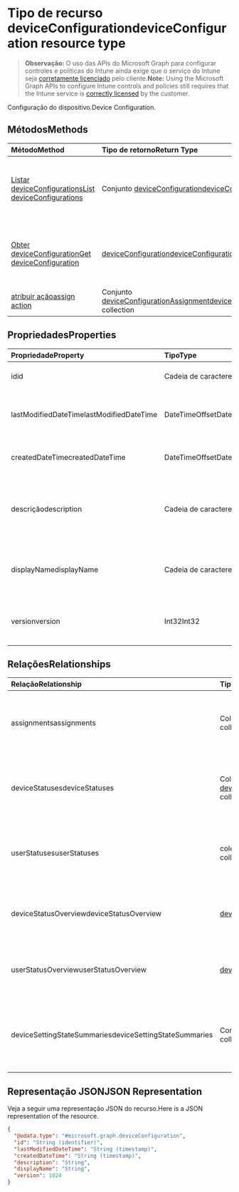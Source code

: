# <a name="deviceconfiguration-resource-type"></a><span data-ttu-id="b5ed5-101">Tipo de recurso deviceConfiguration</span><span class="sxs-lookup"><span data-stu-id="b5ed5-101">deviceConfiguration resource type</span></span>

> <span data-ttu-id="b5ed5-102">**Observação:** O uso das APIs do Microsoft Graph para configurar controles e políticas do Intune ainda exige que o serviço do Intune seja [corretamente licenciado](https://go.microsoft.com/fwlink/?linkid=839381) pelo cliente.</span><span class="sxs-lookup"><span data-stu-id="b5ed5-102">**Note:** Using the Microsoft Graph APIs to configure Intune controls and policies still requires that the Intune service is [correctly licensed](https://go.microsoft.com/fwlink/?linkid=839381) by the customer.</span></span>

<span data-ttu-id="b5ed5-103">Configuração do dispositivo.</span><span class="sxs-lookup"><span data-stu-id="b5ed5-103">Device Configuration.</span></span>
## <a name="methods"></a><span data-ttu-id="b5ed5-104">Métodos</span><span class="sxs-lookup"><span data-stu-id="b5ed5-104">Methods</span></span>
|<span data-ttu-id="b5ed5-105">Método</span><span class="sxs-lookup"><span data-stu-id="b5ed5-105">Method</span></span>|<span data-ttu-id="b5ed5-106">Tipo de retorno</span><span class="sxs-lookup"><span data-stu-id="b5ed5-106">Return Type</span></span>|<span data-ttu-id="b5ed5-107">Descrição</span><span class="sxs-lookup"><span data-stu-id="b5ed5-107">Description</span></span>|
|:---|:---|:---|
|[<span data-ttu-id="b5ed5-108">Listar deviceConfigurations</span><span class="sxs-lookup"><span data-stu-id="b5ed5-108">List deviceConfigurations</span></span>](../api/intune_deviceconfig_deviceconfiguration_list.md)|<span data-ttu-id="b5ed5-109">Conjunto [deviceConfiguration](../resources/intune_deviceconfig_deviceconfiguration.md)</span><span class="sxs-lookup"><span data-stu-id="b5ed5-109">[deviceConfiguration](../resources/intune_deviceconfig_deviceconfiguration.md) collection</span></span>|<span data-ttu-id="b5ed5-110">Listar propriedades e relações de objetos de [deviceConfiguration](../resources/intune_deviceconfig_deviceconfiguration.md).</span><span class="sxs-lookup"><span data-stu-id="b5ed5-110">List properties and relationships of the [deviceConfiguration](../resources/intune_deviceconfig_deviceconfiguration.md) objects.</span></span>|
|[<span data-ttu-id="b5ed5-111">Obter deviceConfiguration</span><span class="sxs-lookup"><span data-stu-id="b5ed5-111">Get deviceConfiguration</span></span>](../api/intune_deviceconfig_deviceconfiguration_get.md)|[<span data-ttu-id="b5ed5-112">deviceConfiguration</span><span class="sxs-lookup"><span data-stu-id="b5ed5-112">deviceConfiguration</span></span>](../resources/intune_deviceconfig_deviceconfiguration.md)|<span data-ttu-id="b5ed5-113">Ler propriedades e relações de objetos de [deviceConfiguration](../resources/intune_deviceconfig_deviceconfiguration.md).</span><span class="sxs-lookup"><span data-stu-id="b5ed5-113">Read properties and relationships of the [deviceConfiguration](../resources/intune_deviceconfig_deviceconfiguration.md) object.</span></span>|
|[<span data-ttu-id="b5ed5-114">atribuir ação</span><span class="sxs-lookup"><span data-stu-id="b5ed5-114">assign action</span></span>](../api/intune_deviceconfig_deviceconfiguration_assign.md)|<span data-ttu-id="b5ed5-115">Conjunto [deviceConfigurationAssignment](../resources/intune_deviceconfig_deviceconfigurationassignment.md)</span><span class="sxs-lookup"><span data-stu-id="b5ed5-115">[deviceConfigurationAssignment](../resources/intune_deviceconfig_deviceconfigurationassignment.md) collection</span></span>|<span data-ttu-id="b5ed5-116">Ainda não documentado</span><span class="sxs-lookup"><span data-stu-id="b5ed5-116">Not yet documented</span></span>|

## <a name="properties"></a><span data-ttu-id="b5ed5-117">Propriedades</span><span class="sxs-lookup"><span data-stu-id="b5ed5-117">Properties</span></span>
|<span data-ttu-id="b5ed5-118">Propriedade</span><span class="sxs-lookup"><span data-stu-id="b5ed5-118">Property</span></span>|<span data-ttu-id="b5ed5-119">Tipo</span><span class="sxs-lookup"><span data-stu-id="b5ed5-119">Type</span></span>|<span data-ttu-id="b5ed5-120">Descrição</span><span class="sxs-lookup"><span data-stu-id="b5ed5-120">Description</span></span>|
|:---|:---|:---|
|<span data-ttu-id="b5ed5-121">id</span><span class="sxs-lookup"><span data-stu-id="b5ed5-121">id</span></span>|<span data-ttu-id="b5ed5-122">Cadeia de caracteres</span><span class="sxs-lookup"><span data-stu-id="b5ed5-122">String</span></span>|<span data-ttu-id="b5ed5-123">Chave da entidade.</span><span class="sxs-lookup"><span data-stu-id="b5ed5-123">Key of the entity.</span></span>|
|<span data-ttu-id="b5ed5-124">lastModifiedDateTime</span><span class="sxs-lookup"><span data-stu-id="b5ed5-124">lastModifiedDateTime</span></span>|<span data-ttu-id="b5ed5-125">DateTimeOffset</span><span class="sxs-lookup"><span data-stu-id="b5ed5-125">DateTimeOffset</span></span>|<span data-ttu-id="b5ed5-126">Última modificação de DateTime do objeto.</span><span class="sxs-lookup"><span data-stu-id="b5ed5-126">DateTime the object was last modified.</span></span>|
|<span data-ttu-id="b5ed5-127">createdDateTime</span><span class="sxs-lookup"><span data-stu-id="b5ed5-127">createdDateTime</span></span>|<span data-ttu-id="b5ed5-128">DateTimeOffset</span><span class="sxs-lookup"><span data-stu-id="b5ed5-128">DateTimeOffset</span></span>|<span data-ttu-id="b5ed5-129">DateTime em que o objeto foi criado.</span><span class="sxs-lookup"><span data-stu-id="b5ed5-129">DateTime the object was created.</span></span>|
|<span data-ttu-id="b5ed5-130">descrição</span><span class="sxs-lookup"><span data-stu-id="b5ed5-130">description</span></span>|<span data-ttu-id="b5ed5-131">Cadeia de caracteres</span><span class="sxs-lookup"><span data-stu-id="b5ed5-131">String</span></span>|<span data-ttu-id="b5ed5-132">O administrador forneceu a descrição da Configuração do dispositivo.</span><span class="sxs-lookup"><span data-stu-id="b5ed5-132">Admin provided description of the Device Configuration.</span></span>|
|<span data-ttu-id="b5ed5-133">displayName</span><span class="sxs-lookup"><span data-stu-id="b5ed5-133">displayName</span></span>|<span data-ttu-id="b5ed5-134">Cadeia de caracteres</span><span class="sxs-lookup"><span data-stu-id="b5ed5-134">String</span></span>|<span data-ttu-id="b5ed5-135">O administrador forneceu o nome da Configuração do dispositivo.</span><span class="sxs-lookup"><span data-stu-id="b5ed5-135">Admin provided name of the device configuration.</span></span>|
|<span data-ttu-id="b5ed5-136">version</span><span class="sxs-lookup"><span data-stu-id="b5ed5-136">version</span></span>|<span data-ttu-id="b5ed5-137">Int32</span><span class="sxs-lookup"><span data-stu-id="b5ed5-137">Int32</span></span>|<span data-ttu-id="b5ed5-138">Versão da configuração do dispositivo.</span><span class="sxs-lookup"><span data-stu-id="b5ed5-138">Version of the device configuration.</span></span>|

## <a name="relationships"></a><span data-ttu-id="b5ed5-139">Relações</span><span class="sxs-lookup"><span data-stu-id="b5ed5-139">Relationships</span></span>
|<span data-ttu-id="b5ed5-140">Relação</span><span class="sxs-lookup"><span data-stu-id="b5ed5-140">Relationship</span></span>|<span data-ttu-id="b5ed5-141">Tipo</span><span class="sxs-lookup"><span data-stu-id="b5ed5-141">Type</span></span>|<span data-ttu-id="b5ed5-142">Descrição</span><span class="sxs-lookup"><span data-stu-id="b5ed5-142">Description</span></span>|
|:---|:---|:---|
|<span data-ttu-id="b5ed5-143">assignments</span><span class="sxs-lookup"><span data-stu-id="b5ed5-143">assignments</span></span>|<span data-ttu-id="b5ed5-144">Coleção [deviceConfigurationAssignment](../resources/intune_deviceconfig_deviceconfigurationassignment.md)</span><span class="sxs-lookup"><span data-stu-id="b5ed5-144">[deviceConfigurationAssignment](../resources/intune_deviceconfig_deviceconfigurationassignment.md) collection</span></span>|<span data-ttu-id="b5ed5-145">A lista de atribuições para o perfil de configuração do dispositivo.</span><span class="sxs-lookup"><span data-stu-id="b5ed5-145">The list of assignments for the device configuration profile.</span></span>|
|<span data-ttu-id="b5ed5-146">deviceStatuses</span><span class="sxs-lookup"><span data-stu-id="b5ed5-146">deviceStatuses</span></span>|<span data-ttu-id="b5ed5-147">Coleção [deviceConfigurationDeviceStatus](../resources/intune_deviceconfig_deviceconfigurationdevicestatus.md)</span><span class="sxs-lookup"><span data-stu-id="b5ed5-147">[deviceConfigurationDeviceStatus](../resources/intune_deviceconfig_deviceconfigurationdevicestatus.md) collection</span></span>|<span data-ttu-id="b5ed5-148">Status de instalação da configuração de dispositivo por dispositivo.</span><span class="sxs-lookup"><span data-stu-id="b5ed5-148">Device configuration installation status by device.</span></span>|
|<span data-ttu-id="b5ed5-149">userStatuses</span><span class="sxs-lookup"><span data-stu-id="b5ed5-149">userStatuses</span></span>|<span data-ttu-id="b5ed5-150">coleção [deviceConfigurationUserStatus](../resources/intune_deviceconfig_deviceconfigurationuserstatus.md)</span><span class="sxs-lookup"><span data-stu-id="b5ed5-150">[deviceConfigurationUserStatus](../resources/intune_deviceconfig_deviceconfigurationuserstatus.md) collection</span></span>|<span data-ttu-id="b5ed5-151">Status de instalação da configuração do dispositivo por usuário.</span><span class="sxs-lookup"><span data-stu-id="b5ed5-151">Device configuration installation status by device.</span></span>|
|<span data-ttu-id="b5ed5-152">deviceStatusOverview</span><span class="sxs-lookup"><span data-stu-id="b5ed5-152">deviceStatusOverview</span></span>|[<span data-ttu-id="b5ed5-153">deviceConfigurationDeviceOverview</span><span class="sxs-lookup"><span data-stu-id="b5ed5-153">deviceConfigurationDeviceOverview</span></span>](../resources/intune_deviceconfig_deviceconfigurationdeviceoverview.md)|<span data-ttu-id="b5ed5-154">Visão geral do status dos dispositivos da configuração de dispositivos</span><span class="sxs-lookup"><span data-stu-id="b5ed5-154">Device Configuration devices status overview</span></span>|
|<span data-ttu-id="b5ed5-155">userStatusOverview</span><span class="sxs-lookup"><span data-stu-id="b5ed5-155">userStatusOverview</span></span>|[<span data-ttu-id="b5ed5-156">deviceConfigurationUserOverview</span><span class="sxs-lookup"><span data-stu-id="b5ed5-156">deviceConfigurationUserOverview</span></span>](../resources/intune_deviceconfig_deviceconfigurationuseroverview.md)|<span data-ttu-id="b5ed5-157">Visão geral do status dos usuários da configuração de dispositivos</span><span class="sxs-lookup"><span data-stu-id="b5ed5-157">Device Configuration users status overview</span></span>|
|<span data-ttu-id="b5ed5-158">deviceSettingStateSummaries</span><span class="sxs-lookup"><span data-stu-id="b5ed5-158">deviceSettingStateSummaries</span></span>|<span data-ttu-id="b5ed5-159">Conjunto [settingStateDeviceSummary](../resources/intune_deviceconfig_settingstatedevicesummary.md)</span><span class="sxs-lookup"><span data-stu-id="b5ed5-159">[settingStateDeviceSummary](../resources/intune_deviceconfig_settingstatedevicesummary.md) collection</span></span>|<span data-ttu-id="b5ed5-160">Resumo do dispositivo do estado de definição de configuração do dispositivo</span><span class="sxs-lookup"><span data-stu-id="b5ed5-160">Device Configuration Setting State Device Summary</span></span>|

## <a name="json-representation"></a><span data-ttu-id="b5ed5-161">Representação JSON</span><span class="sxs-lookup"><span data-stu-id="b5ed5-161">JSON Representation</span></span>
<span data-ttu-id="b5ed5-162">Veja a seguir uma representação JSON do recurso.</span><span class="sxs-lookup"><span data-stu-id="b5ed5-162">Here is a JSON representation of the resource.</span></span>
<!--{
  "blockType": "resource",
  "baseType": "microsoft.graph.entity",
  "keyProperty": "id",
  "@odata.type": "microsoft.graph.deviceConfiguration"
}-->
``` json
{
  "@odata.type": "#microsoft.graph.deviceConfiguration",
  "id": "String (identifier)",
  "lastModifiedDateTime": "String (timestamp)",
  "createdDateTime": "String (timestamp)",
  "description": "String",
  "displayName": "String",
  "version": 1024
}
```









